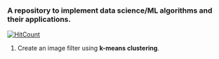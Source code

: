 ### A repository to implement data science/ML algorithms and their applications.  

  [![HitCount](https://hits.dwyl.com/Prago2001/data-science.svg?style=flat&show=unique)](http://hits.dwyl.com/Prago2001/data-science)  

1. Create an image filter using **k-means clustering**. 
